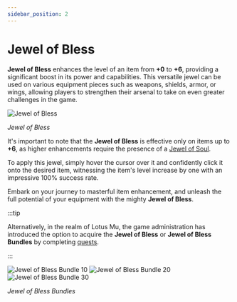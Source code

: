 ```yaml
---
sidebar_position: 2
---
```


# Jewel of Bless

**Jewel of Bless** enhances the level of an item from **+0** to **+6**, providing a significant boost in its power and capabilities. This versatile jewel can be used on various equipment pieces such as weapons, shields, armor, or wings, allowing players to strengthen their arsenal to take on even greater challenges in the game.

![Jewel of Bless](/img/items/jewels/bless.png)

_Jewel of Bless_

It's important to note that the **Jewel of Bless** is effective only on items up to **+6**, as higher enhancements require the presence of a [Jewel of Soul](/items/jewels/regular-jewels/jewel-of-soul).

To apply this jewel, simply hover the cursor over it and confidently click it onto the desired item, witnessing the item's level increase by one with an impressive 100% success rate.

Embark on your journey to masterful item enhancement, and unleash the full potential of your equipment with the mighty **Jewel of Bless**.

:::tip

Alternatively, in the realm of Lotus Mu, the game administration has introduced the option to acquire the **Jewel of Bless** or **Jewel of Bless Bundles** by completing [quests](/gameplay-systems/quest-system).

:::

![Jewel of Bless Bundle 10](/img/items/jewels/bless-10.png) ![Jewel of Bless Bundle 20](/img/items/jewels/bless-20.png) ![Jewel of Bless Bundle 30](/img/items/jewels/bless-30.png)

_Jewel of Bless Bundles_
